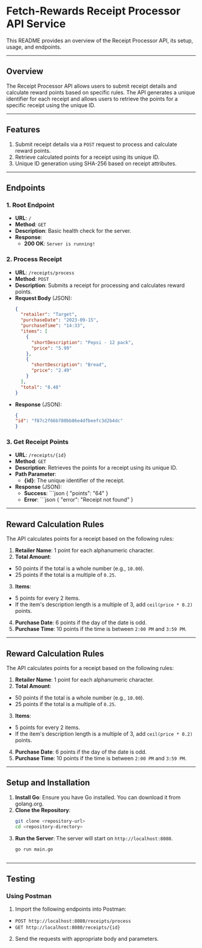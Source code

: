 # Fetch-Rewards Receipt Processor API Service
<!-- Receipt Processor Service
This README provides an overview of the Receipt Processor API, its setup, usage, and endpoints. -->


This README provides an overview of the Receipt Processor API, its setup, usage, and endpoints.

---

## **Overview**

The Receipt Processor API allows users to submit receipt details and calculate reward points based on specific rules. The API generates a unique identifier for each receipt and allows users to retrieve the points for a specific receipt using the unique ID.

---

## **Features**
1. Submit receipt details via a `POST` request to process and calculate reward points.
2. Retrieve calculated points for a receipt using its unique ID.
3. Unique ID generation using SHA-256 based on receipt attributes.

---

## **Endpoints**

### **1. Root Endpoint**
- **URL**: `/`
- **Method**: `GET`
- **Description**: Basic health check for the server.
- **Response**:
  - **200 OK**: `Server is running!`

### **2. Process Receipt**
- **URL**: `/receipts/process`
- **Method**: `POST`
- **Description**: Submits a receipt for processing and calculates reward points.
- **Request Body** (JSON):
  ```json
  {
    "retailer": "Target",
    "purchaseDate": "2023-09-15",
    "purchaseTime": "14:33",
    "items": [
      {
        "shortDescription": "Pepsi - 12 pack",
        "price": "5.99"
      },
      {
        "shortDescription": "Bread",
        "price": "2.49"
      }
    ],
    "total": "8.48"
  }
- **Response** (JSON):
  ```json
  {
  "id": "f87c2f66b780bb86e4dfbeefc3d2b4dc"
  }

### **3. Get Receipt Points**
- **URL**: `/receipts/{id}`
- **Method**: `GET`
- **Description**: Retrieves the points for a receipt using its unique ID.
- **Path Parameter**: 
  - **{id}**: The unique identifier of the receipt.
- **Response** (JSON):
  - **Success**: 
        ```json
        {
        "points": "64"
        }
  - **Error**: 
        ```json
        {
        "error": "Receipt not found"
        }

---

## **Reward Calculation Rules**
The API calculates points for a receipt based on the following rules:
1. **Retailer Name**: 1 point for each alphanumeric character.
2. **Total Amount**: 
- 50 points if the total is a whole number (e.g., `10.00`).
- 25 points if the total is a multiple of `0.25`.
3. **Items**: 
- 5 points for every 2 items.
- If the item's description length is a multiple of 3, add `ceil(price * 0.2)` points.
4. **Purchase Date**: 6 points if the day of the date is odd.
5. **Purchase Time**: 10 points if the time is between `2:00 PM` and `3:59 PM`.

---

## **Reward Calculation Rules**
The API calculates points for a receipt based on the following rules:
1. **Retailer Name**: 1 point for each alphanumeric character.
2. **Total Amount**: 
- 50 points if the total is a whole number (e.g., `10.00`).
- 25 points if the total is a multiple of `0.25`.
3. **Items**: 
- 5 points for every 2 items.
- If the item's description length is a multiple of 3, add `ceil(price * 0.2)` points.
4. **Purchase Date**: 6 points if the day of the date is odd.
5. **Purchase Time**: 10 points if the time is between `2:00 PM` and `3:59 PM`.


---

## **Setup and Installation**
1. **Install Go**: Ensure you have Go installed. You can download it from golang.org.
2. **Clone the Repository**: 
    ```bash
    git clone <repository-url>
    cd <repository-directory>
 
3. **Run the Server**:  The server will start on `http://localhost:8080`.
    ```bash
    go run main.go



---

## **Testing**
### **Using Postman**
1. Import the following endpoints into Postman:
- `POST http://localhost:8080/receipts/process`
- `GET http://localhost:8080/receipts/{id}`
2. Send the requests with appropriate body and parameters.
